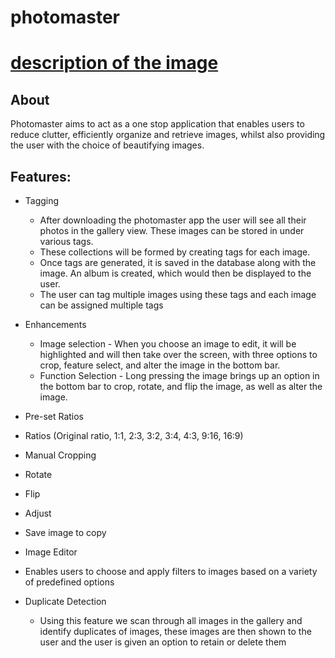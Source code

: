 # photomaster
# [description of the image](image-url-here)

## About
Photomaster aims to act as a one stop application that enables users to reduce clutter, efficiently organize and retrieve images, whilst also providing the user with the choice of beautifying images.


## Features:

- Tagging
  - After downloading the photomaster app the user will see all their photos in the gallery view. These images can be stored in under various tags.
  - These collections will be formed by creating tags for each image.
  - Once tags are generated, it is saved in the database along with the image. An album is created, which would then be displayed to the user.
  - The user can tag multiple images using these tags and each image can be assigned multiple tags

- Enhancements
  - Image selection
        - When you choose an image to edit, it will be highlighted and will then take over the screen, with three options to crop, feature select, and alter the image in the bottom bar.
  - Function Selection
        - Long pressing the image brings up an option in the bottom bar to crop, rotate, and flip the image, as well as alter the image.
 - Pre-set Ratios
 - Ratios (Original ratio, 1:1, 2:3, 3:2, 3:4, 4:3, 9:16, 16:9)
 - Manual Cropping
 - Rotate
 - Flip
 - Adjust
 - Save image to copy
 - Image Editor
  - Enables users to choose and apply filters to images based on a variety of predefined options

- Duplicate Detection
  - Using this feature we scan through all images in the gallery and identify duplicates of images, these images are then shown to the user and the user is given an option to retain or delete them





